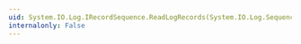 ```yaml
---
uid: System.IO.Log.IRecordSequence.ReadLogRecords(System.IO.Log.SequenceNumber,System.IO.Log.LogRecordEnumeratorType)
internalonly: False
---
```

